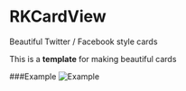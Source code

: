 RKCardView
==========
Beautiful Twitter / Facebook style cards

This is a **template** for making beautiful cards

###Example
![Example](http://i.imgur.com/YVaSExws.png)
